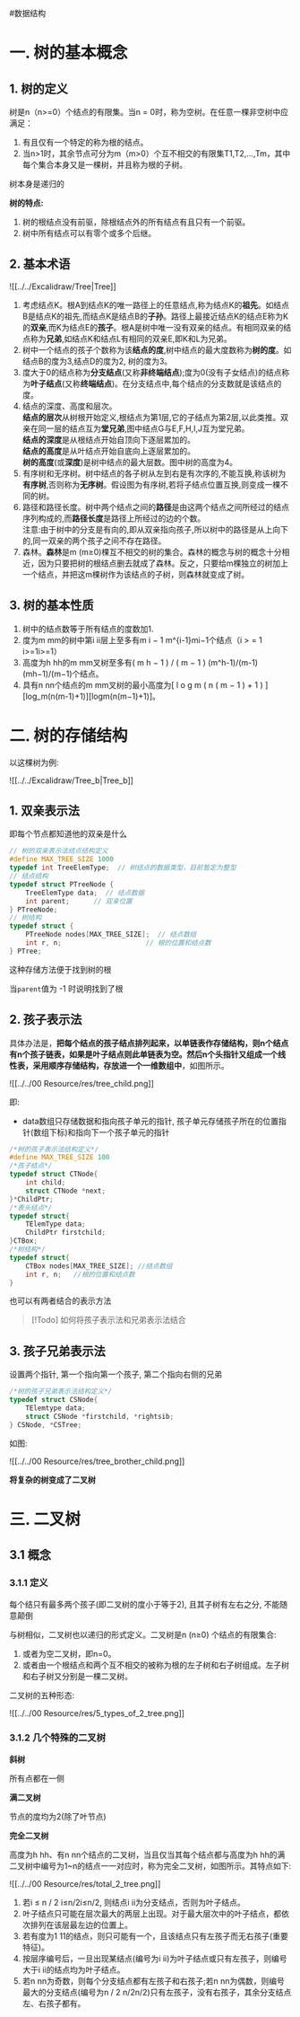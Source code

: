 #数据结构 

# 一. 树的基本概念

## 1. 树的定义

树是n（n>=0）个结点的有限集。当n = 0时，称为空树。在任意一棵非空树中应满足：

1. 有且仅有一个特定的称为根的结点。
2. 当n>1时，其余节点可分为m（m>0）个互不相交的有限集T1,T2,…,Tm，其中每个集合本身又是一棵树，并且称为根的子树。

树本身是递归的

**树的特点:**

1. 树的根结点没有前驱，除根结点外的所有结点有且只有一个前驱。
2. 树中所有结点可以有零个或多个后继。


## 2. 基本术语

![[../../Excalidraw/Tree|Tree]]

1. 考虑结点K。根A到结点K的唯一路径上的任意结点,称为结点K的**祖先**。如结点B是结点K的祖先,而结点K是结点B的**子孙**。路径上最接近结点K的结点E称为K的**双亲**,而K为结点E的**孩子**。根A是树中唯一没有双亲的结点。有相同双亲的结点称为**兄弟**,如结点K和结点L有相同的双亲E,即K和L为兄弟。
2. 树中一个结点的孩子个数称为该**结点的度**,树中结点的最大度数称为**树的度**。如结点B的度为3,结点D的度为2, 树的度为3。
3. 度大于0的结点称为**分支结点**(又称**非终端结点**);度为0(没有子女结点)的结点称为**叶子结点**(又称**终端结点**)。在分支结点中,每个结点的分支数就是该结点的度。
4. 结点的深度、高度和层次。  
    **结点的层次**从树根开始定义,根结点为第1层,它的子结点为第2层,以此类推。双亲在同一层的结点互为**堂兄弟**,图中结点G与E,F,H,I,J互为堂兄弟。  
    **结点的深度**是从根结点开始自顶向下逐层累加的。  
    **结点的高度**是从叶结点开始自底向上逐层累加的。  
    **树的高度**(或**深度**)是树中结点的最大层数。图中树的高度为4。
5. 有序树和无序树。树中结点的各子树从左到右是有次序的,不能互换,称该树为**有序树**,否则称为**无序树**。假设图为有序树,若将子结点位置互换,则变成一棵不同的树。
6. 路径和路径长度。树中两个结点之间的**路径**是由这两个结点之间所经过的结点序列构成的,而**路径长度**是路径上所经过的边的个数。  
    注意:由于树中的分支是有向的,即从双亲指向孩子,所以树中的路径是从上向下的,同一双亲的两个孩子之间不存在路径。
7. 森林。**森林**是m (m≥0)棵互不相交的树的集合。森林的概念与树的概念十分相近，因为只要把树的根结点删去就成了森林。反之，只要给m棵独立的树加上一个结点，并把这m棵树作为该结点的子树，则森林就变成了树。


## 3. 树的基本性质

1. 树中的结点数等于所有结点的度数加1.
2. 度为m mm的树中第i ii层上至多有m i − 1 m^{i-1}mi−1个结点（i > = 1 i>=1i>=1）
3. 高度为h hh的m mm叉树至多有( m h − 1 ) / ( m − 1 ) (m^h-1)/(m-1)(mh−1)/(m−1)个结点。
4. 具有n nn个结点的m mm叉树的最小高度为[ l o g m ( n ( m − 1 ) + 1 ) ] [log_m(n(m-1)+1)][logm​(n(m−1)+1)]。


# 二. 树的存储结构

以这棵树为例:

![[../../Excalidraw/Tree_b|Tree_b]]

## 1. 双亲表示法

即每个节点都知道他的双亲是什么

```c
// 树的双亲表示法结点结构定义
#define MAX_TREE_SIZE 1000
typedef int TreeElemType;  // 树结点的数据类型，目前暂定为整型
// 结点结构
typedef struct PTreeNode {
    TreeElemType data;  // 结点数据
    int parent;      // 双亲位置
} PTreeNode;
// 树结构
typedef struct {
    PTreeNode nodes[MAX_TREE_SIZE];  // 结点数组
    int r, n;                     // 根的位置和结点数
} PTree;
```

这种存储方法便于找到树的根

当`parent`值为 -1 时说明找到了根

## 2. 孩子表示法

具体办法是，**把每个结点的孩子结点排列起来，以单链表作存储结构，则n个结点有n个孩子链表，如果是叶子结点则此单链表为空。然后n个头指针又组成一个线性表，采用顺序存储结构，存放进一个一维数组中**，如图所示。

![[../../00 Resource/res/tree_child.png]]

即: 

- data数组只存储数据和指向孩子单元的指针, 孩子单元存储孩子所在的位置指针(数组下标)和指向下一个孩子单元的指针

```cpp
/*树的孩子表示法结构定义*/
#define MAX_TREE_SIZE 100
/*孩子结点*/
typedef struct CTNode{
	int child;
	struct CTNode *next;
}*ChildPtr;
/*表头结点*/
typedef struct{
	TElemType data;
	ChildPtr firstchild;
}CTBox;
/*树结构*/
typedef struct{
	CTBox nodes[MAX_TREE_SIZE];	//结点数组
	int r, n;	//根的位置和结点数
}

```

也可以有两者结合的表示方法

> [!Todo] 如何将孩子表示法和兄弟表示法结合


## 3. 孩子兄弟表示法

设置两个指针, 第一个指向第一个孩子, 第二个指向右侧的兄弟

```cpp
/*树的孩子兄弟表示法结构定义*/
typedef struct CSNode{
	TElemtype data;
	struct CSNode *firstchild, *rightsib;
} CSNode, *CSTree;

```

如图:

![[../../00 Resource/res/tree_brother_child.png]]

**将复杂的树变成了二叉树**


# 三. 二叉树

## 3.1 概念

### 3.1.1 定义

每个结只有最多两个孩子(即二叉树的度小于等于2), 且其子树有左右之分, 不能随意颠倒

与树相似，二叉树也以递归的形式定义。二叉树是n (n≥0) 个结点的有限集合:

1. 或者为空二叉树，即n=0。
2. 或者由一个根结点和两个互不相交的被称为根的左子树和右子树组成。左子树和右子树又分别是一棵二叉树。

二叉树的五种形态: 

![[../../00 Resource/res/5_types_of_2_tree.png]]

### 3.1.2 几个特殊的二叉树

**斜树**

所有点都在一侧

**满二叉树**

节点的度均为2(除了叶节点)

**完全二叉树**

高度为h hh、有n nn个结点的二叉树，当且仅当其每个结点都与高度为h hh的满二叉树中编号为1~n的结点一一对应时，称为完全二叉树，如图所示。其特点如下:  

![[../../00 Resource/res/total_2_tree.png]]

1. 若i ≤ n / 2 i≤n/2i≤n/2, 则结点i ii为分支结点，否则为叶子结点。
2. 叶子结点只可能在层次最大的两层上出现。对于最大层次中的叶子结点，都依次排列在该层最左边的位置上。
3. 若有度为1 11的结点，则只可能有一个，且该结点只有左孩子而无右孩子(重要特征)。
4. 按层序编号后，一旦出现某结点(编号为i ii)为叶子结点或只有左孩子，则编号大于i ii的结点均为叶子结点。
5. 若n nn为奇数，则每个分支结点都有左孩子和右孩子;若n nn为偶数，则编号最大的分支结点(编号为n / 2 n/2n/2)只有左孩子，没有右孩子，其余分支结点左、右孩子都有。

